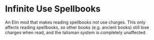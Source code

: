 # Infinite Use Spellbooks
An Elin mod that makes reading spellbooks not use charges. This only affects reading spellbooks, so other books (e.g. ancient books) still lose charges when read, and the talisman system is completely unaffected.
